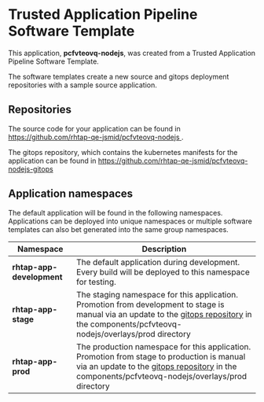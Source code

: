 # Trusted Application Pipeline Software Template

This application, **pcfvteovq-nodejs**, was created from a Trusted Application Pipeline Software Template.

The software templates create a new source and gitops deployment repositories with a sample source application. 

## Repositories

The source code for your application can be found in [https://github.com/rhtap-qe-jsmid/pcfvteovq-nodejs ](https://github.com/rhtap-qe-jsmid/pcfvteovq-nodejs ).
 
The gitops repository, which contains the kubernetes manifests for the application can be found in 
[https://github.com/rhtap-qe-jsmid/pcfvteovq-nodejs-gitops ](https://github.com/rhtap-qe-jsmid/pcfvteovq-nodejs-gitops ) 

## Application namespaces 

The default application will be found in the following namespaces. Applications can be deployed into unique namespaces or multiple software templates can also bet generated into the same group namespaces.  

|  Namespace   |  Description   |  
| -------- | -------- |   
| **rhtap-app-development** | The default application during development. Every build will be deployed to this namespace for testing. | 
| **rhtap-app-stage** | The staging namespace for this application. Promotion from development to stage is manual via an update to the [gitops repository](https://github.com/rhtap-qe-jsmid/pcfvteovq-nodejs-gitops ) in the components/pcfvteovq-nodejs/overlays/prod directory |  
| **rhtap-app-prod** | The production namespace for this application. Promotion from stage to production is manual via an update to the [gitops repository](https://github.com/rhtap-qe-jsmid/pcfvteovq-nodejs-gitops ) in the components/pcfvteovq-nodejs/overlays/prod directory | 